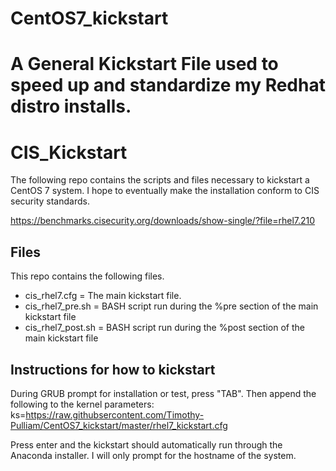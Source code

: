 # CentOS7_kickstart
A General Kickstart File used to speed up and standardize my Redhat distro installs.
=======
# CIS_Kickstart
The following repo contains the scripts and files necessary to kickstart a CentOS 7 system. I hope to eventually make the installation conform to CIS security standards.

https://benchmarks.cisecurity.org/downloads/show-single/?file=rhel7.210

## Files
This repo contains the following files.

* cis_rhel7.cfg = The main kickstart file.
* cis_rhel7_pre.sh = BASH script run during the %pre section of the main kickstart file
* cis_rhel7_post.sh = BASH script run during the %post section of the main kickstart file

## Instructions for how to kickstart
During GRUB prompt for installation or test, press "TAB". Then append the following to the kernel parameters:
ks=https://raw.githubsercontent.com/Timothy-Pulliam/CentOS7_kickstart/master/rhel7_kickstart.cfg

Press enter and the kickstart should automatically run through the Anaconda installer. I will only prompt for the hostname of the system.
